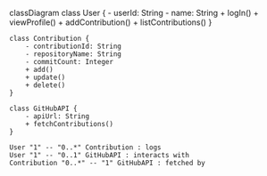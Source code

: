 classDiagram
    class User {
        - userId: String
        - name: String
        + logIn()
        + viewProfile()
        + addContribution()
        + listContributions()
    }
    
    class Contribution {
        - contributionId: String
        - repositoryName: String
        - commitCount: Integer
        + add()
        + update()
        + delete()
    }

    class GitHubAPI {
        - apiUrl: String
        + fetchContributions()
    }

    User "1" -- "0..*" Contribution : logs
    User "1" -- "0..1" GitHubAPI : interacts with
    Contribution "0..*" -- "1" GitHubAPI : fetched by

